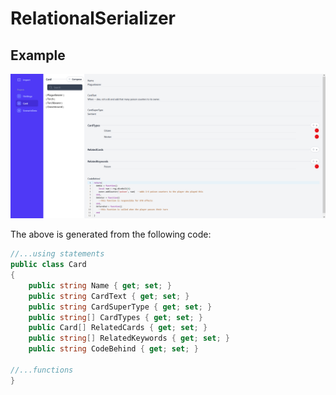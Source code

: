 # RelationalSerializer

## Example

![Example screenshot showing data](Example.png)

The above is generated from the following code:

```csharp
//...using statements
public class Card
{
    public string Name { get; set; }
    public string CardText { get; set; }
    public string CardSuperType { get; set; }
    public string[] CardTypes { get; set; }
    public Card[] RelatedCards { get; set; }
    public string[] RelatedKeywords { get; set; }
    public string CodeBehind { get; set; }

//...functions
}
```